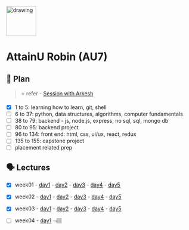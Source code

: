 
<img src="https://raw.githubusercontent.com/rahul-choudhary-au7/au7-lecture-notes/master/week04/img/c102e5_148b6c2dcb4a452597a8039cee2ef95d_mv2.png" alt="drawing" width="80"/>

# AttainU Robin (AU7)

## 🎯 Plan
> ⭐️ refer - [Session with Arkesh](https://www.evernote.com/l/AboxkzVPUx0RfxO4tk4_go1VHgzmMv7uW78)

- [x] 1 to 5: learning how to learn, git, shell
- [ ] 6 to 37: python, data structures, algorithms, computer fundamentals
- [ ] 38 to 79: backend - js, node.js, express, no sql, sql, mongo db
- [ ] 80 to 95: backend project
- [ ] 96 to 134: front end: html, css, ui/ux, react, redux
- [ ] 135 to 155: capstone project
- [ ] placement related prep

## 🗣 Lectures

- [x] week01 - [day1](https://www.evernote.com/l/Abo2iOQ1ArSvlkbB3oYs4iK2AE7J11538UU) - [day2](https://www.evernote.com/l/AboQFHrj3c5C3OC771S3kTmY1fxN4MStlI0) - [day3](https://www.evernote.com/l/Abp_67qfL9dOg6K--hJ40DMZeLhLhR8BTW0) - [day4](https://www.evernote.com/l/Abp-cXwfUiFgf1dmyHGPL8HOGah6OWGZZSA) - [day5](https://www.evernote.com/l/AbqDvkH1-Fj7L8G-ToU9S7LIX-fXLuJnqK8)

- [x] week02 - [day1](https://www.evernote.com/l/AbqbqYY8gFBFWljgrKMNvy1FL7QzGDXWdZA) - [day2](https://www.evernote.com/l/AbpbQwU2uGFFoZxPIa9pgfYeJFIJUeexN0o) - [day3](https://drive.google.com/open?id=1gRtettH89y6mepohtzvfbIsjWdc8rX-p) - [day4](https://github.com/rahul-choudhary-au7/au7-lecture-notes/blob/master/week02/lecture%209.md) - [day5](https://github.com/rahul-choudhary-au7/au7-lecture-notes/blob/master/week02/lecture10.md)

 - [x] week03 - [day1](https://github.com/rahul-choudhary-au7/au7-lecture-notes/blob/master/week03/day1.md) - [day2](https://github.com/rahul-choudhary-au7/au7-lecture-notes/blob/master/week03/day2.md) - [day3](https://github.com/rahul-choudhary-au7/au7-lecture-notes/blob/master/week03/day3.ipynb) - [day4](https://github.com/rahul-choudhary-au7/au7-lecture-notes/blob/master/week03/day4.ipynb) - [day5](https://github.com/rahul-choudhary-au7/au7-lecture-notes/blob/master/week03/day4.ipynb)

- [ ] week04 - [day1](https://github.com/rahul-choudhary-au7/au7-lecture-notes/blob/master/week04/day01.ipynb) 👈🏽
